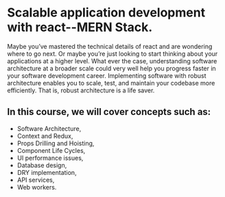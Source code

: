 # Scalable application development with react--MERN Stack.

Maybe you’ve mastered the technical details of react and are wondering where to go next. Or maybe you’re just looking to start thinking about your applications at a higher level. What ever the case, understanding software architecture at a broader scale could very well help you progress faster in your software development career. Implementing software with robust architecture enables you to scale, test, and maintain your codebase more efficiently. That is, robust architecture is a life saver.

## In this course, we will cover concepts such as:

- Software Architecture,
- Context and Redux,
- Props Drilling and Hoisting,
- Component Life Cycles,
- UI performance issues,
- Database design,
- DRY implementation,
- API services,
- Web workers.
